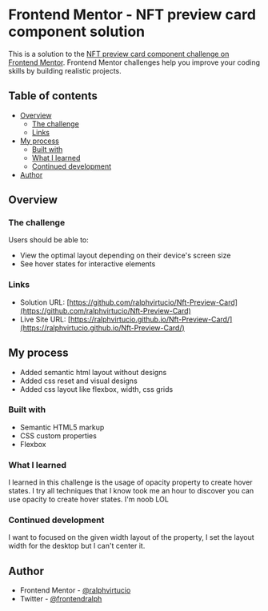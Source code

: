 # Frontend Mentor - NFT preview card component solution

This is a solution to the [NFT preview card component challenge on Frontend Mentor](https://www.frontendmentor.io/challenges/nft-preview-card-component-SbdUL_w0U). Frontend Mentor challenges help you improve your coding skills by building realistic projects.

## Table of contents

- [Overview](#overview)
  - [The challenge](#the-challenge)
  - [Links](#links)
- [My process](#my-process)
  - [Built with](#built-with)
  - [What I learned](#what-i-learned)
  - [Continued development](#continued-development)
- [Author](#author)

## Overview

### The challenge

Users should be able to:

- View the optimal layout depending on their device's screen size
- See hover states for interactive elements

### Links

- Solution URL: [https://github.com/ralphvirtucio/Nft-Preview-Card](https://github.com/ralphvirtucio/Nft-Preview-Card)
- Live Site URL: [https://ralphvirtucio.github.io/Nft-Preview-Card/](https://ralphvirtucio.github.io/Nft-Preview-Card/)

## My process

- Added semantic html layout without designs
- Added css reset and visual designs
- Added css layout like flexbox, width, css grids

### Built with

- Semantic HTML5 markup
- CSS custom properties
- Flexbox

### What I learned

I learned in this challenge is the usage of opacity property to create hover states. I try all techniques that I know took me an hour to discover you can use opacity to create hover states. I'm noob LOL

### Continued development

I want to focused on the given width layout of the property, I set the layout width for the desktop but I can't center it.

## Author

- Frontend Mentor - [@ralphvirtucio](https://www.frontendmentor.io/profile/ralphvirtucio)
- Twitter - [@frontendralph](https://twitter.com/frontendralph)
